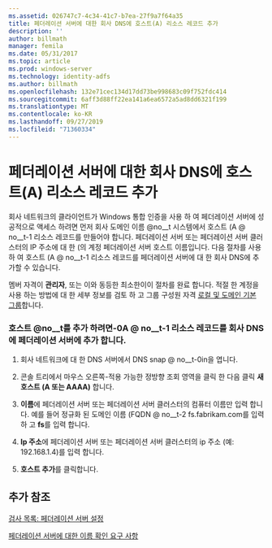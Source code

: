 ```yaml
---
ms.assetid: 026747c7-4c34-41c7-b7ea-27f9a7f64a35
title: 페더레이션 서버에 대한 회사 DNS에 호스트(A) 리소스 레코드 추가
description: ''
author: billmath
manager: femila
ms.date: 05/31/2017
ms.topic: article
ms.prod: windows-server
ms.technology: identity-adfs
ms.author: billmath
ms.openlocfilehash: 132e71cec134d17dd73be998683c09f752fdc414
ms.sourcegitcommit: 6aff3d88ff22ea141a6ea6572a5ad8dd6321f199
ms.translationtype: MT
ms.contentlocale: ko-KR
ms.lasthandoff: 09/27/2019
ms.locfileid: "71360334"
---
```

# <a name="add-a-host-a-resource-record-to-corporate-dns-for-a-federation-server"></a>페더레이션 서버에 대한 회사 DNS에 호스트(A) 리소스 레코드 추가



회사 네트워크의 클라이언트가 Windows 통합 인증을 사용 하 여 페더레이션 서버에 성공적으로 액세스 하려면 먼저 회사 도메인 이름 @no__t 시스템에서 호스트 \(A @ no__t-1 리소스 레코드를 만들어야 합니다. 페더레이션 서버 또는 페더레이션 서버 클러스터의 IP 주소에 대 한 \(의 계정 페더레이션 서버 호스트 이름입니다. 다음 절차를 사용 하 여 호스트 \(A @ no__t-1 리소스 레코드를 페더레이션 서버에 대 한 회사 DNS에 추가할 수 있습니다.  
  
멤버 자격이 **관리자**, 또는 이와 동등한 최소한이이 절차를 완료 합니다.  적절 한 계정을 사용 하는 방법에 대 한 세부 정보를 검토 하 고 그룹 구성원 자격 [로컬 및 도메인 기본 그룹](https://go.microsoft.com/fwlink/?LinkId=83477)합니다.   
  
### <a name="to-add-a-host-a-resource-record-to-corporate-dns-for-a-federation-server"></a>호스트 @no__t를 추가 하려면-0A @ no__t-1 리소스 레코드를 회사 DNS에 페더레이션 서버에 추가 합니다.  
  
1.  회사 네트워크에 대 한 DNS 서버에서 DNS snap @ no__t-0in을 엽니다.  
  
2.  콘솔 트리에서 마우스 오른쪽\-적용 가능한 정방향 조회 영역을 클릭 한 다음 클릭 **새 호스트 \(A 또는 AAAA\)** 합니다.  
  
3.  **이름**에 페더레이션 서버 또는 페더레이션 서버 클러스터의 컴퓨터 이름만 입력 합니다. 예를 들어 정규화 된 도메인 이름 \(FQDN @ no__t-2 fs.fabrikam.com를 입력 하 고 **fs**를 입력 합니다.  
  
4.  **Ip 주소**에 페더레이션 서버 또는 페더레이션 서버 클러스터의 ip 주소 (예: 192.168.1.4)를 입력 합니다.  
  
5.  **호스트 추가**를 클릭합니다.  
  
## <a name="additional-references"></a>추가 참조  
[검사 목록: 페더레이션 서버 설정](Checklist--Setting-Up-a-Federation-Server.md)  
  
[페더레이션 서버에 대한 이름 확인 요구 사항](https://technet.microsoft.com/library/dd807055.aspx)  
  

